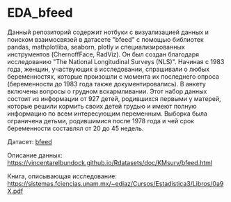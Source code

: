 # EDA_bfeed
Данный репозиторий содержит нотбуки с визуализацией данных и поиском взаимосвязей в датасете "bfeed" с помощью библиотек pandas, mathplotliba, seaborn, plotly и специализированных инструментов (ChernoffFace, RadViz). Он был создан благодаря исследованию "The National Longitudinal Surveys (NLS)". Начиная с 1983 года, женщин, участвующих в исследовании, спрашивали о любых беременностях, которые произошли с момента их последнего опроса (беременности до 1983 года также документировались). В анкету включены вопросы о грудном вскармливании. Этот набор данных состоит из информации от 927 детей, родившихся первыми у матерей, которые решили кормить своих детей грудью и имеют полную информацию по всем интересующим переменным. Выборка была ограничена детьми, родившимися после 1978 года и чей срок беременности составлял от 20 до 45 недель.

Датасет: [bfeed](https://github.com/elizapotato/EDA_bfeed/blob/main/bfeed.csv)

Описание данных: https://vincentarelbundock.github.io/Rdatasets/doc/KMsurv/bfeed.html

Книга, описывающая исследование: https://sistemas.fciencias.unam.mx/~ediaz/Cursos/Estadistica3/Libros/0a9X.pdf
